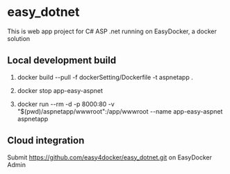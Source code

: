 # easy_dotnet
This is web app project for C# ASP .net running on EasyDocker, a docker solution

## Local development build

1. docker build --pull -f dockerSetting/Dockerfile -t aspnetapp .

2. docker stop app-easy-aspnet

3. docker run --rm -d -p 8000:80  -v "$(pwd)/aspnetapp/wwwroot":/app/wwwroot --name app-easy-aspnet aspnetapp

## Cloud integration

Submit https://github.com/easy4docker/easy_dotnet.git on EasyDocker Admin
